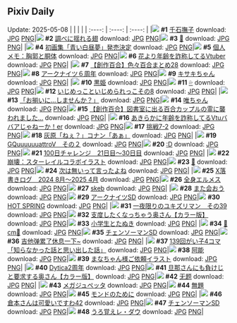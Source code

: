 ## Pixiv Daily
Update: 2025-05-08
|      |      |      |
| :----: | :----: | :----: |
|![](https://pixiv.microyu.workers.dev/c/240x480/img-master/img/2025/05/06/00/00/06/130081641_p0_master1200.jpg) **#1** [千石撫子](https://www.pixiv.net/artworks/130081641) download: [JPG](https://pixiv.microyu.workers.dev/img-original/img/2025/05/06/00/00/06/130081641_p0.jpg) [PNG](https://pixiv.microyu.workers.dev/img-original/img/2025/05/06/00/00/06/130081641_p0.png)|![](https://pixiv.microyu.workers.dev/c/240x480/img-master/img/2025/05/06/00/00/10/130081677_p0_master1200.jpg) **#2** [調べに揺れる翅](https://www.pixiv.net/artworks/130081677) download: [JPG](https://pixiv.microyu.workers.dev/img-original/img/2025/05/06/00/00/10/130081677_p0.jpg) [PNG](https://pixiv.microyu.workers.dev/img-original/img/2025/05/06/00/00/10/130081677_p0.png)|![](https://pixiv.microyu.workers.dev/c/240x480/img-master/img/2025/05/06/02/01/59/130086411_p0_master1200.jpg) **#3** [🍭](https://www.pixiv.net/artworks/130086411) download: [JPG](https://pixiv.microyu.workers.dev/img-original/img/2025/05/06/02/01/59/130086411_p0.jpg) [PNG](https://pixiv.microyu.workers.dev/img-original/img/2025/05/06/02/01/59/130086411_p0.png)|
|![](https://pixiv.microyu.workers.dev/c/240x480/img-master/img/2025/05/06/00/00/34/130081841_p0_master1200.jpg) **#4** [初画集「青い白昼夢」発売決定](https://www.pixiv.net/artworks/130081841) download: [JPG](https://pixiv.microyu.workers.dev/img-original/img/2025/05/06/00/00/34/130081841_p0.jpg) [PNG](https://pixiv.microyu.workers.dev/img-original/img/2025/05/06/00/00/34/130081841_p0.png)|![](https://pixiv.microyu.workers.dev/c/240x480/img-master/img/2025/05/06/06/00/09/130090219_p0_master1200.jpg) **#5** [個人メモ：胸郭と胴体](https://www.pixiv.net/artworks/130090219) download: [JPG](https://pixiv.microyu.workers.dev/img-original/img/2025/05/06/06/00/09/130090219_p0.jpg) [PNG](https://pixiv.microyu.workers.dev/img-original/img/2025/05/06/06/00/09/130090219_p0.png)|![](https://pixiv.microyu.workers.dev/c/240x480/img-master/img/2025/05/06/21/06/00/130116176_p0_master1200.jpg) **#6** [花より年齢を詐称してるVtuber](https://www.pixiv.net/artworks/130116176) download: [JPG](https://pixiv.microyu.workers.dev/img-original/img/2025/05/06/21/06/00/130116176_p0.jpg) [PNG](https://pixiv.microyu.workers.dev/img-original/img/2025/05/06/21/06/00/130116176_p0.png)|
|![](https://pixiv.microyu.workers.dev/c/240x480/img-master/img/2025/05/07/20/00/58/130149073_p0_master1200.jpg) **#7** [【創作百合】色々百合まとめ28](https://www.pixiv.net/artworks/130149073) download: [JPG](https://pixiv.microyu.workers.dev/img-original/img/2025/05/07/20/00/58/130149073_p0.jpg) [PNG](https://pixiv.microyu.workers.dev/img-original/img/2025/05/07/20/00/58/130149073_p0.png)|![](https://pixiv.microyu.workers.dev/c/240x480/img-master/img/2025/05/06/22/07/30/130119116_p0_master1200.jpg) **#8** [アークナイツ６周年](https://www.pixiv.net/artworks/130119116) download: [JPG](https://pixiv.microyu.workers.dev/img-original/img/2025/05/06/22/07/30/130119116_p0.jpg) [PNG](https://pixiv.microyu.workers.dev/img-original/img/2025/05/06/22/07/30/130119116_p0.png)|![](https://pixiv.microyu.workers.dev/c/240x480/img-master/img/2025/05/06/00/00/13/130081703_p0_master1200.jpg) **#9** [キサキちゃん](https://www.pixiv.net/artworks/130081703) download: [JPG](https://pixiv.microyu.workers.dev/img-original/img/2025/05/06/00/00/13/130081703_p0.jpg) [PNG](https://pixiv.microyu.workers.dev/img-original/img/2025/05/06/00/00/13/130081703_p0.png)|
|![](https://pixiv.microyu.workers.dev/c/240x480/img-master/img/2025/05/07/07/28/59/130133879_p0_master1200.jpg) **#10** [黒姫](https://www.pixiv.net/artworks/130133879) download: [JPG](https://pixiv.microyu.workers.dev/img-original/img/2025/05/07/07/28/59/130133879_p0.jpg) [PNG](https://pixiv.microyu.workers.dev/img-original/img/2025/05/07/07/28/59/130133879_p0.png)|![](https://pixiv.microyu.workers.dev/c/240x480/img-master/img/2025/05/06/00/00/16/130081733_p0_master1200.jpg) **#11** [💦](https://www.pixiv.net/artworks/130081733) download: [JPG](https://pixiv.microyu.workers.dev/img-original/img/2025/05/06/00/00/16/130081733_p0.jpg) [PNG](https://pixiv.microyu.workers.dev/img-original/img/2025/05/06/00/00/16/130081733_p0.png)|![](https://pixiv.microyu.workers.dev/c/240x480/img-master/img/2025/05/06/00/19/36/130082924_p0_master1200.jpg) **#12** [いじめっこといじめられっこその8](https://www.pixiv.net/artworks/130082924) download: [JPG](https://pixiv.microyu.workers.dev/img-original/img/2025/05/06/00/19/36/130082924_p0.jpg) [PNG](https://pixiv.microyu.workers.dev/img-original/img/2025/05/06/00/19/36/130082924_p0.png)|
|![](https://pixiv.microyu.workers.dev/c/240x480/img-master/img/2025/05/06/00/00/10/130081679_p0_master1200.jpg) **#13** [「お揃いに...しませんか？」](https://www.pixiv.net/artworks/130081679) download: [JPG](https://pixiv.microyu.workers.dev/img-original/img/2025/05/06/00/00/10/130081679_p0.jpg) [PNG](https://pixiv.microyu.workers.dev/img-original/img/2025/05/06/00/00/10/130081679_p0.png)|![](https://pixiv.microyu.workers.dev/c/240x480/img-master/img/2025/05/06/00/09/01/130082469_p0_master1200.jpg) **#14** [唯ちゃん](https://www.pixiv.net/artworks/130082469) download: [JPG](https://pixiv.microyu.workers.dev/img-original/img/2025/05/06/00/09/01/130082469_p0.jpg) [PNG](https://pixiv.microyu.workers.dev/img-original/img/2025/05/06/00/09/01/130082469_p0.png)|![](https://pixiv.microyu.workers.dev/c/240x480/img-master/img/2025/05/07/19/08/12/130147339_p0_master1200.jpg) **#15** [【創作百合】図書室に出る百合カップルの霊に襲われました…](https://www.pixiv.net/artworks/130147339) download: [JPG](https://pixiv.microyu.workers.dev/img-original/img/2025/05/07/19/08/12/130147339_p0.jpg) [PNG](https://pixiv.microyu.workers.dev/img-original/img/2025/05/07/19/08/12/130147339_p0.png)|
|![](https://pixiv.microyu.workers.dev/c/240x480/img-master/img/2025/05/07/21/15/47/130151770_p0_master1200.jpg) **#16** [あきらかに年齢を詐称してるVtuババアじゃねーか！er](https://www.pixiv.net/artworks/130151770) download: [JPG](https://pixiv.microyu.workers.dev/img-original/img/2025/05/07/21/15/47/130151770_p0.jpg) [PNG](https://pixiv.microyu.workers.dev/img-original/img/2025/05/07/21/15/47/130151770_p0.png)|![](https://pixiv.microyu.workers.dev/c/240x480/img-master/img/2025/05/06/16/38/36/130105405_p0_master1200.jpg) **#17** [挑戦7-2](https://www.pixiv.net/artworks/130105405) download: [JPG](https://pixiv.microyu.workers.dev/img-original/img/2025/05/06/16/38/36/130105405_p0.jpg) [PNG](https://pixiv.microyu.workers.dev/img-original/img/2025/05/06/16/38/36/130105405_p0.png)|![](https://pixiv.microyu.workers.dev/c/240x480/img-master/img/2025/05/06/18/27/11/130109422_p0_master1200.jpg) **#18** [灰原「ねぇ？」コナン「あぁ」](https://www.pixiv.net/artworks/130109422) download: [JPG](https://pixiv.microyu.workers.dev/img-original/img/2025/05/06/18/27/11/130109422_p0.jpg) [PNG](https://pixiv.microyu.workers.dev/img-original/img/2025/05/06/18/27/11/130109422_p0.png)|
|![](https://pixiv.microyu.workers.dev/c/240x480/img-master/img/2025/05/06/08/14/55/130081810_p0_master1200.jpg) **#19** [GQuuuuuuattroV　その２](https://www.pixiv.net/artworks/130081810) download: [JPG](https://pixiv.microyu.workers.dev/img-original/img/2025/05/06/08/14/55/130081810_p0.jpg) [PNG](https://pixiv.microyu.workers.dev/img-original/img/2025/05/06/08/14/55/130081810_p0.png)|![](https://pixiv.microyu.workers.dev/c/240x480/img-master/img/2025/05/06/21/24/30/130117048_p0_master1200.jpg) **#20** [:D](https://www.pixiv.net/artworks/130117048) download: [JPG](https://pixiv.microyu.workers.dev/img-original/img/2025/05/06/21/24/30/130117048_p0.jpg) [PNG](https://pixiv.microyu.workers.dev/img-original/img/2025/05/06/21/24/30/130117048_p0.png)|![](https://pixiv.microyu.workers.dev/c/240x480/img-master/img/2025/05/06/01/43/41/130085857_p0_master1200.jpg) **#21** [100日チャレンジ　21日目～30日目](https://www.pixiv.net/artworks/130085857) download: [JPG](https://pixiv.microyu.workers.dev/img-original/img/2025/05/06/01/43/41/130085857_p0.jpg) [PNG](https://pixiv.microyu.workers.dev/img-original/img/2025/05/06/01/43/41/130085857_p0.png)|
|![](https://pixiv.microyu.workers.dev/c/240x480/img-master/img/2025/05/06/16/30/01/130105140_p0_master1200.jpg) **#22** [崩壊：スターレイルコラボイラスト](https://www.pixiv.net/artworks/130105140) download: [JPG](https://pixiv.microyu.workers.dev/img-original/img/2025/05/06/16/30/01/130105140_p0.jpg) [PNG](https://pixiv.microyu.workers.dev/img-original/img/2025/05/06/16/30/01/130105140_p0.png)|![](https://pixiv.microyu.workers.dev/c/240x480/img-master/img/2025/05/07/00/57/34/130127056_p0_master1200.jpg) **#23** [🍪](https://www.pixiv.net/artworks/130127056) download: [JPG](https://pixiv.microyu.workers.dev/img-original/img/2025/05/07/00/57/34/130127056_p0.jpg) [PNG](https://pixiv.microyu.workers.dev/img-original/img/2025/05/07/00/57/34/130127056_p0.png)|![](https://pixiv.microyu.workers.dev/c/240x480/img-master/img/2025/05/06/09/13/36/130093431_p0_master1200.jpg) **#24** [次は無いって言ったよね](https://www.pixiv.net/artworks/130093431) download: [JPG](https://pixiv.microyu.workers.dev/img-original/img/2025/05/06/09/13/36/130093431_p0.jpg) [PNG](https://pixiv.microyu.workers.dev/img-original/img/2025/05/06/09/13/36/130093431_p0.png)|
|![](https://pixiv.microyu.workers.dev/c/240x480/img-master/img/2025/05/06/23/00/42/130121703_p0_master1200.jpg) **#25** [X落書きログ　2024 8月～2025 4月](https://www.pixiv.net/artworks/130121703) download: [JPG](https://pixiv.microyu.workers.dev/img-original/img/2025/05/06/23/00/42/130121703_p0.jpg) [PNG](https://pixiv.microyu.workers.dev/img-original/img/2025/05/06/23/00/42/130121703_p0.png)|![](https://pixiv.microyu.workers.dev/c/240x480/img-master/img/2025/05/06/02/00/13/130086361_p0_master1200.jpg) **#26** [全身エルメス](https://www.pixiv.net/artworks/130086361) download: [JPG](https://pixiv.microyu.workers.dev/img-original/img/2025/05/06/02/00/13/130086361_p0.jpg) [PNG](https://pixiv.microyu.workers.dev/img-original/img/2025/05/06/02/00/13/130086361_p0.png)|![](https://pixiv.microyu.workers.dev/c/240x480/img-master/img/2025/05/06/17/10/38/130106534_p0_master1200.jpg) **#27** [skeb](https://www.pixiv.net/artworks/130106534) download: [JPG](https://pixiv.microyu.workers.dev/img-original/img/2025/05/06/17/10/38/130106534_p0.jpg) [PNG](https://pixiv.microyu.workers.dev/img-original/img/2025/05/06/17/10/38/130106534_p0.png)|
|![](https://pixiv.microyu.workers.dev/c/240x480/img-master/img/2025/05/06/12/27/02/130098130_p0_master1200.jpg) **#28** [また会おう](https://www.pixiv.net/artworks/130098130) download: [JPG](https://pixiv.microyu.workers.dev/img-original/img/2025/05/06/12/27/02/130098130_p0.jpg) [PNG](https://pixiv.microyu.workers.dev/img-original/img/2025/05/06/12/27/02/130098130_p0.png)|![](https://pixiv.microyu.workers.dev/c/240x480/img-master/img/2025/05/07/00/00/03/130124380_p0_master1200.jpg) **#29** [アークナイツSD](https://www.pixiv.net/artworks/130124380) download: [JPG](https://pixiv.microyu.workers.dev/img-original/img/2025/05/07/00/00/03/130124380_p0.jpg) [PNG](https://pixiv.microyu.workers.dev/img-original/img/2025/05/07/00/00/03/130124380_p0.png)|![](https://pixiv.microyu.workers.dev/c/240x480/img-master/img/2025/05/06/00/10/24/130082524_p0_master1200.jpg) **#30** [HOT SPRING](https://www.pixiv.net/artworks/130082524) download: [JPG](https://pixiv.microyu.workers.dev/img-original/img/2025/05/06/00/10/24/130082524_p0.jpg) [PNG](https://pixiv.microyu.workers.dev/img-original/img/2025/05/06/00/10/24/130082524_p0.png)|
|![](https://pixiv.microyu.workers.dev/c/240x480/img-master/img/2025/05/07/00/07/50/130125165_p0_master1200.jpg) **#31** [一夜限りのユキズリマン　その39](https://www.pixiv.net/artworks/130125165) download: [JPG](https://pixiv.microyu.workers.dev/img-original/img/2025/05/07/00/07/50/130125165_p0.jpg) [PNG](https://pixiv.microyu.workers.dev/img-original/img/2025/05/07/00/07/50/130125165_p0.png)|![](https://pixiv.microyu.workers.dev/c/240x480/img-master/img/2025/05/06/00/04/40/130082248_p0_master1200.jpg) **#32** [支度したくなっちゃう奥さん【カラー版】](https://www.pixiv.net/artworks/130082248) download: [JPG](https://pixiv.microyu.workers.dev/img-original/img/2025/05/06/00/04/40/130082248_p0.jpg) [PNG](https://pixiv.microyu.workers.dev/img-original/img/2025/05/06/00/04/40/130082248_p0.png)|![](https://pixiv.microyu.workers.dev/c/240x480/img-master/img/2025/05/07/12/16/42/130138576_p0_master1200.jpg) **#33** [小学生とたぬき](https://www.pixiv.net/artworks/130138576) download: [JPG](https://pixiv.microyu.workers.dev/img-original/img/2025/05/07/12/16/42/130138576_p0.jpg) [PNG](https://pixiv.microyu.workers.dev/img-original/img/2025/05/07/12/16/42/130138576_p0.png)|
|![](https://pixiv.microyu.workers.dev/c/240x480/img-master/img/2025/05/06/21/10/31/130116402_p0_master1200.jpg) **#34** [🪻cm🪻](https://www.pixiv.net/artworks/130116402) download: [JPG](https://pixiv.microyu.workers.dev/img-original/img/2025/05/06/21/10/31/130116402_p0.jpg) [PNG](https://pixiv.microyu.workers.dev/img-original/img/2025/05/06/21/10/31/130116402_p0.png)|![](https://pixiv.microyu.workers.dev/c/240x480/img-master/img/2025/05/07/00/00/02/130124377_p0_master1200.jpg) **#35** [チェンソーマンSD](https://www.pixiv.net/artworks/130124377) download: [JPG](https://pixiv.microyu.workers.dev/img-original/img/2025/05/07/00/00/02/130124377_p0.jpg) [PNG](https://pixiv.microyu.workers.dev/img-original/img/2025/05/07/00/00/02/130124377_p0.png)|![](https://pixiv.microyu.workers.dev/c/240x480/img-master/img/2025/05/06/18/00/09/130108237_p0_master1200.jpg) **#36** [吉他弹累了休息一下~](https://www.pixiv.net/artworks/130108237) download: [JPG](https://pixiv.microyu.workers.dev/img-original/img/2025/05/06/18/00/09/130108237_p0.jpg) [PNG](https://pixiv.microyu.workers.dev/img-original/img/2025/05/06/18/00/09/130108237_p0.png)|
|![](https://pixiv.microyu.workers.dev/c/240x480/img-master/img/2025/05/07/00/04/32/130125006_p0_master1200.jpg) **#37** [139回がい子4コマ「知らなかった話と思い出した話」](https://www.pixiv.net/artworks/130125006) download: [JPG](https://pixiv.microyu.workers.dev/img-original/img/2025/05/07/00/04/32/130125006_p0.jpg) [PNG](https://pixiv.microyu.workers.dev/img-original/img/2025/05/07/00/04/32/130125006_p0.png)|![](https://pixiv.microyu.workers.dev/c/240x480/img-master/img/2025/05/07/12/42/01/130139008_p0_master1200.jpg) **#38** [阿能](https://www.pixiv.net/artworks/130139008) download: [JPG](https://pixiv.microyu.workers.dev/img-original/img/2025/05/07/12/42/01/130139008_p0.jpg) [PNG](https://pixiv.microyu.workers.dev/img-original/img/2025/05/07/12/42/01/130139008_p0.png)|![](https://pixiv.microyu.workers.dev/c/240x480/img-master/img/2025/05/06/00/39/23/130083780_p0_master1200.jpg) **#39** [まなちゃん様ご依頼イラスト](https://www.pixiv.net/artworks/130083780) download: [JPG](https://pixiv.microyu.workers.dev/img-original/img/2025/05/06/00/39/23/130083780_p0.jpg) [PNG](https://pixiv.microyu.workers.dev/img-original/img/2025/05/06/00/39/23/130083780_p0.png)|
|![](https://pixiv.microyu.workers.dev/c/240x480/img-master/img/2025/05/06/14/39/21/130101893_p0_master1200.jpg) **#40** [Dytica2周年](https://www.pixiv.net/artworks/130101893) download: [JPG](https://pixiv.microyu.workers.dev/img-original/img/2025/05/06/14/39/21/130101893_p0.jpg) [PNG](https://pixiv.microyu.workers.dev/img-original/img/2025/05/06/14/39/21/130101893_p0.png)|![](https://pixiv.microyu.workers.dev/c/240x480/img-master/img/2025/05/07/00/00/12/130124454_p0_master1200.jpg) **#41** [旦那さんにも負けじと要求する奥さん【カラー版】](https://www.pixiv.net/artworks/130124454) download: [JPG](https://pixiv.microyu.workers.dev/img-original/img/2025/05/07/00/00/12/130124454_p0.jpg) [PNG](https://pixiv.microyu.workers.dev/img-original/img/2025/05/07/00/00/12/130124454_p0.png)|![](https://pixiv.microyu.workers.dev/c/240x480/img-master/img/2025/05/06/00/15/43/130082750_p0_master1200.jpg) **#42** [无题](https://www.pixiv.net/artworks/130082750) download: [JPG](https://pixiv.microyu.workers.dev/img-original/img/2025/05/06/00/15/43/130082750_p0.jpg) [PNG](https://pixiv.microyu.workers.dev/img-original/img/2025/05/06/00/15/43/130082750_p0.png)|
|![](https://pixiv.microyu.workers.dev/c/240x480/img-master/img/2025/05/07/03/46/38/130130851_p0_master1200.jpg) **#43** [メガジュペッタ](https://www.pixiv.net/artworks/130130851) download: [JPG](https://pixiv.microyu.workers.dev/img-original/img/2025/05/07/03/46/38/130130851_p0.jpg) [PNG](https://pixiv.microyu.workers.dev/img-original/img/2025/05/07/03/46/38/130130851_p0.png)|![](https://pixiv.microyu.workers.dev/c/240x480/img-master/img/2025/05/06/20/14/07/130113799_p0_master1200.jpg) **#44** [無題](https://www.pixiv.net/artworks/130113799) download: [JPG](https://pixiv.microyu.workers.dev/img-original/img/2025/05/06/20/14/07/130113799_p0.jpg) [PNG](https://pixiv.microyu.workers.dev/img-original/img/2025/05/06/20/14/07/130113799_p0.png)|![](https://pixiv.microyu.workers.dev/c/240x480/img-master/img/2025/05/07/00/00/01/130124370_p0_master1200.jpg) **#45** [モンドのために](https://www.pixiv.net/artworks/130124370) download: [JPG](https://pixiv.microyu.workers.dev/img-original/img/2025/05/07/00/00/01/130124370_p0.jpg) [PNG](https://pixiv.microyu.workers.dev/img-original/img/2025/05/07/00/00/01/130124370_p0.png)|
|![](https://pixiv.microyu.workers.dev/c/240x480/img-master/img/2025/05/06/13/39/29/130100198_p0_master1200.jpg) **#46** [倉本さんは可愛いですわ42](https://www.pixiv.net/artworks/130100198) download: [JPG](https://pixiv.microyu.workers.dev/img-original/img/2025/05/06/13/39/29/130100198_p0.jpg) [PNG](https://pixiv.microyu.workers.dev/img-original/img/2025/05/06/13/39/29/130100198_p0.png)|![](https://pixiv.microyu.workers.dev/c/240x480/img-master/img/2025/05/07/00/00/02/130124374_p0_master1200.jpg) **#47** [チェンソーマンSD](https://www.pixiv.net/artworks/130124374) download: [JPG](https://pixiv.microyu.workers.dev/img-original/img/2025/05/07/00/00/02/130124374_p0.jpg) [PNG](https://pixiv.microyu.workers.dev/img-original/img/2025/05/07/00/00/02/130124374_p0.png)|![](https://pixiv.microyu.workers.dev/c/240x480/img-master/img/2025/05/07/17/41/59/130144599_p0_master1200.jpg) **#48** [うろ覚えレ・ダウ](https://www.pixiv.net/artworks/130144599) download: [JPG](https://pixiv.microyu.workers.dev/img-original/img/2025/05/07/17/41/59/130144599_p0.jpg) [PNG](https://pixiv.microyu.workers.dev/img-original/img/2025/05/07/17/41/59/130144599_p0.png)|

